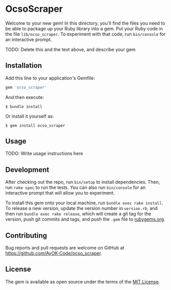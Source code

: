 # OcsoScraper

Welcome to your new gem! In this directory, you'll find the files you need to be able to package up your Ruby library into a gem. Put your Ruby code in the file `lib/ocso_scraper`. To experiment with that code, run `bin/console` for an interactive prompt.

TODO: Delete this and the text above, and describe your gem

## Installation

Add this line to your application's Gemfile:

```ruby
gem 'ocso_scraper'
```

And then execute:

    $ bundle install

Or install it yourself as:

    $ gem install ocso_scraper

## Usage

TODO: Write usage instructions here

## Development

After checking out the repo, run `bin/setup` to install dependencies. Then, run `rake spec` to run the tests. You can also run `bin/console` for an interactive prompt that will allow you to experiment.

To install this gem onto your local machine, run `bundle exec rake install`. To release a new version, update the version number in `version.rb`, and then run `bundle exec rake release`, which will create a git tag for the version, push git commits and tags, and push the `.gem` file to [rubygems.org](https://rubygems.org).

## Contributing

Bug reports and pull requests are welcome on GitHub at https://github.com/AyOK-Code/ocso_scraper.


## License

The gem is available as open source under the terms of the [MIT License](https://opensource.org/licenses/MIT).
